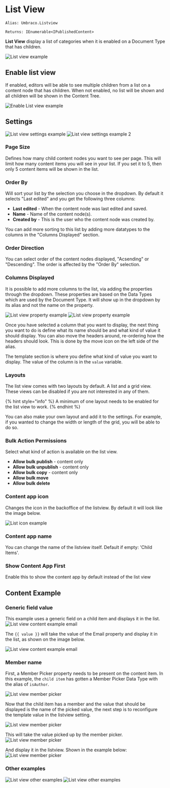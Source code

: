 # List View

`Alias: Umbraco.Listview`

`Returns: IEnumerable<IPublishedContent>`

**List View** display a list of categories when it is enabled on a Document Type that has children.

![List view example](../../../../../../11/umbraco-cms/fundamentals/backoffice/property-editors/built-in-property-editors/images/listview.png)

## Enable list view

If enabled, editors will be able to see multiple children from a list on a content node that has children. When not enabled, no list will be shown and all children will be shown in the Content Tree.

![Enable List view example](../../../../../../11/umbraco-cms/fundamentals/backoffice/property-editors/built-in-property-editors/images/enable-listview.png)

## Settings

![List view settings example](../../../../../../11/umbraco-cms/fundamentals/backoffice/property-editors/built-in-property-editors/images/list-view-settings1-v10.png) ![List view settings example 2](../../../../../../11/umbraco-cms/fundamentals/backoffice/property-editors/built-in-property-editors/images/list-view-settings2-v10.png)

### Page Size

Defines how many child content nodes you want to see per page. This will limit how many content items you will see in your list. If you set it to 5, then only 5 content items will be shown in the list.

### Order By

Will sort your list by the selection you choose in the dropdown. By default it selects "Last edited" and you get the following three columns:

* **Last edited** - When the content node was last edited and saved.
* **Name** - Name of the content node(s).
* **Created by** - This is the user who the content node was created by.

You can add more sorting to this list by adding more datatypes to the columns in the "Columns Displayed" section.

### Order Direction

You can select order of the content nodes displayed, "Acsending" or "Descending". The order is affected by the "Order By" selection.

### Columns Displayed

It is possible to add more columns to the list, via adding the properties through the dropdown. These properties are based on the Data Types which are used by the Document Type. It will show up in the dropdown by its alias and not the name on the property.

![List view property example](../../../../../../11/umbraco-cms/fundamentals/backoffice/property-editors/built-in-property-editors/images/listview-property.png) ![List view property example](../../../../../../11/umbraco-cms/fundamentals/backoffice/property-editors/built-in-property-editors/images/listview-property-dropdown.png)

Once you have selected a column that you want to display, the next thing you want to do is define what its name should be and what kind of value it should display. You can also move the headers around, re-ordering how the headers should look. This is done by the move icon on the left side of the alias.

The template section is where you define what kind of value you want to display. The value of the column is in the `value` variable.

### Layouts

The list view comes with two layouts by default. A list and a grid view. These views can be disabled if you are not interested in any of them.

{% hint style="info" %}
A minimum of one layout needs to be enabled for the list view to work.
{% endhint %}

You can also make your own layout and add it to the settings. For example, if you wanted to change the width or length of the grid, you will be able to do so.

### Bulk Action Permissions

Select what kind of action is available on the list view.

* **Allow bulk publish** - content only
* **Allow bulk unpublish** - content only
* **Allow bulk copy** - content only
* **Allow bulk move**
* **Allow bulk delete**

### Content app icon

Changes the icon in the backoffice of the listview. By default it will look like the image below.

![List icon example](../../../../../../11/umbraco-cms/fundamentals/backoffice/property-editors/built-in-property-editors/images/list-icon.png)

### Content app name

You can change the name of the listview itself. Default if empty: 'Child Items'.

### Show Content App First

Enable this to show the content app by default instead of the list view

## Content Example

### Generic field value

This example uses a generic field on a child item and displays it in the list. ![List view content example email](../../../../../../11/umbraco-cms/fundamentals/backoffice/property-editors/built-in-property-editors/images/listview-content-example-email-settings.png)

The `{{ value }}` will take the value of the Email property and display it in the list, as shown on the image below.

![List view content example email](../../../../../../11/umbraco-cms/fundamentals/backoffice/property-editors/built-in-property-editors/images/listview-content-example-email.png)

### Member name

First, a Member Picker property needs to be present on the content item. In this example, the `child item` has gotten a Member Picker Data Type with the alias of `isAuthor`.

![List view member picker](../../../../../../11/umbraco-cms/fundamentals/backoffice/property-editors/built-in-property-editors/images/member-picker.png)

Now that the child item has a member and the value that should be displayed is the name of the picked value, the next step is to reconfigure the template value in the listview setting.

![List view member picker](../../../../../../11/umbraco-cms/fundamentals/backoffice/property-editors/built-in-property-editors/images/member-picker-settings.png)

This will take the value picked up by the member picker. ![List view member picker](../../../../../../11/umbraco-cms/fundamentals/backoffice/property-editors/built-in-property-editors/images/picked-member.png)

And display it in the listview. Shown in the example below: ![List view member picker](../../../../../../11/umbraco-cms/fundamentals/backoffice/property-editors/built-in-property-editors/images/list-member-picked.png)

### Other examples

![List view other examples](../../../../../../11/umbraco-cms/fundamentals/backoffice/property-editors/built-in-property-editors/images/others.png) ![List view other examples](../../../../../../11/umbraco-cms/fundamentals/backoffice/property-editors/built-in-property-editors/images/others-result.png)
